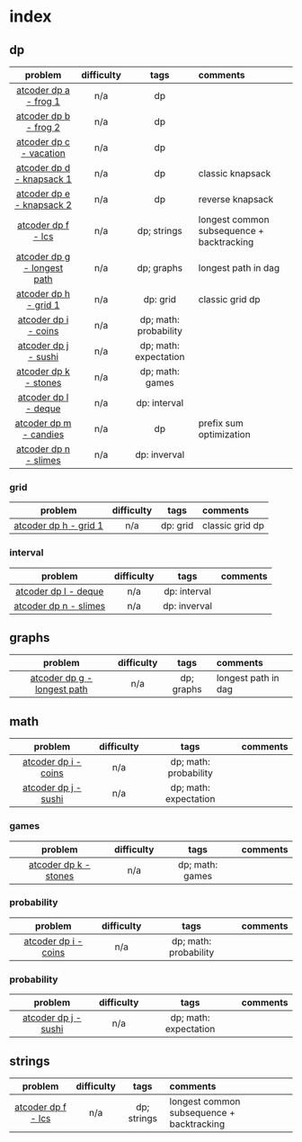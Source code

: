 # index

## dp

| problem | difficulty | tags | comments |
| :---: | :---: | :---: |:--- |
| [atcoder dp a - frog 1](https://atcoder.jp/contests/dp/tasks/dp_a) | n/a | dp | |
| [atcoder dp b - frog 2](https://atcoder.jp/contests/dp/tasks/dp_b) | n/a | dp | |
| [atcoder dp c - vacation](https://atcoder.jp/contests/dp/tasks/dp_c) | n/a | dp | |
| [atcoder dp d - knapsack 1](https://atcoder.jp/contests/dp/tasks/dp_d) | n/a | dp | classic knapsack |
| [atcoder dp e - knapsack 2](https://atcoder.jp/contests/dp/tasks/dp_e) | n/a | dp | reverse knapsack |
| [atcoder dp f - lcs](https://atcoder.jp/contests/dp/tasks/dp_f) | n/a | dp; strings | longest common subsequence + backtracking |
| [atcoder dp g - longest path](https://atcoder.jp/contests/dp/tasks/dp_g) | n/a | dp; graphs | longest path in dag |
| [atcoder dp h - grid 1](https://atcoder.jp/contests/dp/tasks/dp_h) | n/a | dp: grid | classic grid dp |
| [atcoder dp i - coins](https://atcoder.jp/contests/dp/tasks/dp_i) | n/a | dp; math: probability | |
| [atcoder dp j - sushi](https://atcoder.jp/contests/dp/tasks/dp_j) | n/a | dp; math: expectation | |
| [atcoder dp k - stones](https://atcoder.jp/contests/dp/tasks/dp_k) | n/a | dp; math: games | |
| [atcoder dp l - deque](https://atcoder.jp/contests/dp/tasks/dp_l) | n/a | dp: interval | |
| [atcoder dp m - candies](https://atcoder.jp/contests/dp/tasks/dp_m) | n/a | dp | prefix sum optimization |
| [atcoder dp n - slimes](https://atcoder.jp/contests/dp/tasks/dp_n) | n/a | dp: inverval | |

### grid

| problem | difficulty | tags | comments |
| :---: | :---: | :---: |:--- |
| [atcoder dp h - grid 1](https://atcoder.jp/contests/dp/tasks/dp_h) | n/a | dp: grid | classic grid dp |

### interval

| problem | difficulty | tags | comments |
| :---: | :---: | :---: |:--- |
| [atcoder dp l - deque](https://atcoder.jp/contests/dp/tasks/dp_l) | n/a | dp: interval | |
| [atcoder dp n - slimes](https://atcoder.jp/contests/dp/tasks/dp_n) | n/a | dp: inverval | |

## graphs

| problem | difficulty | tags | comments |
| :---: | :---: | :---: |:--- |
| [atcoder dp g - longest path](https://atcoder.jp/contests/dp/tasks/dp_g) | n/a | dp; graphs | longest path in dag |

## math

| problem | difficulty | tags | comments |
| :---: | :---: | :---: |:--- |
| [atcoder dp i - coins](https://atcoder.jp/contests/dp/tasks/dp_i) | n/a | dp; math: probability | |
| [atcoder dp j - sushi](https://atcoder.jp/contests/dp/tasks/dp_j) | n/a | dp; math: expectation | |

### games

| problem | difficulty | tags | comments |
| :---: | :---: | :---: |:--- |
| [atcoder dp k - stones](https://atcoder.jp/contests/dp/tasks/dp_k) | n/a | dp; math: games | |

### probability

| problem | difficulty | tags | comments |
| :---: | :---: | :---: |:--- |
| [atcoder dp i - coins](https://atcoder.jp/contests/dp/tasks/dp_i) | n/a | dp; math: probability | |

### probability

| problem | difficulty | tags | comments |
| :---: | :---: | :---: |:--- |
| [atcoder dp j - sushi](https://atcoder.jp/contests/dp/tasks/dp_j) | n/a | dp; math: expectation | |

## strings

| problem | difficulty | tags | comments |
| :---: | :---: | :---: |:--- |
| [atcoder dp f - lcs](https://atcoder.jp/contests/dp/tasks/dp_f) | n/a | dp; strings | longest common subsequence + backtracking |
